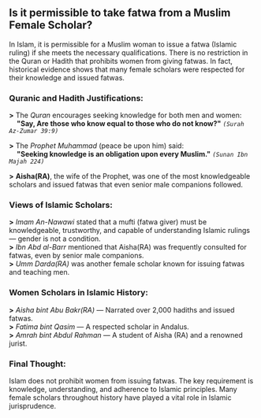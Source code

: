 ## **Is it permissible to take fatwa from a Muslim Female Scholar?**
In Islam, it is permissible for a Muslim woman to issue a fatwa (Islamic ruling) if she meets the necessary qualifications. There is no restriction in the Quran or Hadith that prohibits women from giving fatwas. In fact, historical evidence shows that many female scholars were respected for their knowledge and issued fatwas.

### **Quranic and Hadith Justifications:**
**>** The *Quran* encourages seeking knowledge for both men and women:<br>
&nbsp;&nbsp;&nbsp;&nbsp;**"Say, Are those who know equal to those who do not know?"** *`(Surah Az-Zumar 39:9)`*

**>** The *Prophet Muhammad* (peace be upon him) said:<br>
&nbsp;&nbsp;&nbsp;&nbsp;**"Seeking knowledge is an obligation upon every Muslim."** *`(Sunan Ibn Majah 224)`*

**>** **Aisha(RA)**, the wife of the Prophet, was one of the most knowledgeable scholars and issued fatwas that even senior male companions followed.

### **Views of Islamic Scholars:**
**>** *Imam An-Nawawi* stated that a mufti (fatwa giver) must be knowledgeable, trustworthy, and capable of understanding Islamic rulings — gender is not a condition.<br>
**>** *Ibn Abd al-Barr* mentioned that Aisha(RA) was frequently consulted for fatwas, even by senior male companions.<br>
**>** *Umm Darda(RA)* was another female scholar known for issuing fatwas and teaching men.
### **Women Scholars in Islamic History:**
**>** *Aisha bint Abu Bakr(RA)* — Narrated over 2,000 hadiths and issued fatwas.<br>
**>** *Fatima bint Qasim* — A respected scholar in Andalus.<br>
**>** *Amrah bint Abdul Rahman* — A student of Aisha (RA) and a renowned jurist.

### **Final Thought:**
Islam does not prohibit women from issuing fatwas. The key requirement is knowledge, understanding, and adherence to Islamic principles. Many female scholars throughout history have played a vital role in Islamic jurisprudence.